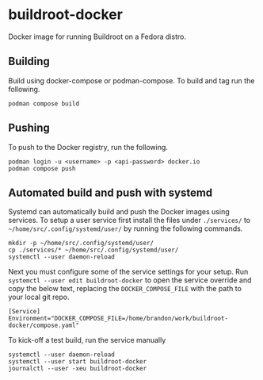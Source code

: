 # buildroot-docker

Docker image for running Buildroot on a Fedora distro.

## Building

Build using docker-compose or podman-compose. To build and tag run the following.

```
podman compose build
```

## Pushing

To push to the Docker registry, run the following.

```
podman login -u <username> -p <api-password> docker.io
podman compose push
```

## Automated build and push with systemd

Systemd can automatically build and push the Docker images using services. To
setup a user service first install the files under `./services/` to
`~/home/src/.config/systemd/user/` by running the following commands.

```
mkdir -p ~/home/src/.config/systemd/user/
cp ./services/* ~/home/src/.config/systemd/user/
systemctl --user daemon-reload
```

Next you must configure some of the service settings for your setup. Run
`systemctl --user edit buildroot-docker` to open the service override and copy
the below text, replacing the `DOCKER_COMPOSE_FILE` with the path to your local
git repo.

```
[Service]
Environment="DOCKER_COMPOSE_FILE=/home/brandon/work/buildroot-docker/compose.yaml"
```

To kick-off a test build, run the service manually

```
systemctl --user daemon-reload
systemctl --user start buildroot-docker
journalctl --user -xeu buildroot-docker
```
